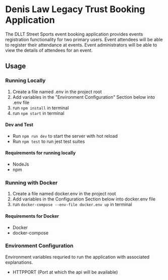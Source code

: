 # Denis Law Legacy Trust Booking Application

The DLLT Street Sports event booking application provides events registration
functionality for two primary users. Event attendees will be able to register
their attendance at events. Event administrators will be able to view the
details of attendees for an event.

## Usage

### Running Locally

1. Create a file named .env in the project root
2. Add variables in the "Environment Configuration" Section below into .env file
3. run `npm install` in terminal
4. run `npm start` in terminal

#### Dev and Test

- Run `npm run dev` to start the server with hot reload
- Run `npm test` to run jest test suites

#### Requirements for running locally

- NodeJs
- npm

### Running with Docker

1. Create a file named docker.env in the project root
2. Add variables in the Configuration Section below into docker.env file
3. run `docker-compose --env-file docker.env up` in terminal

#### Requirements for Docker

- Docker
- docker-compose

### Environment Configuration

Environment variables requried to run the application with associated explanations.

- HTTPPORT (Port at which the api will be available)
